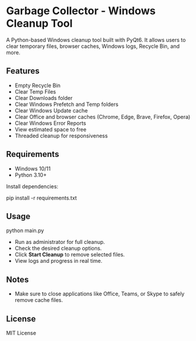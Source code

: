 Garbage Collector - Windows Cleanup Tool
=========================================

A Python-based Windows cleanup tool built with PyQt6. It allows users to clear temporary files, browser caches, Windows logs, Recycle Bin, and more.

Features
--------

- Empty Recycle Bin
- Clear Temp Files
- Clear Downloads folder
- Clear Windows Prefetch and Temp folders
- Clear Windows Update cache
- Clear Office and browser caches (Chrome, Edge, Brave, Firefox, Opera)
- Clear Windows Error Reports
- View estimated space to free
- Threaded cleanup for responsiveness

Requirements
------------

- Windows 10/11
- Python 3.10+

Install dependencies:

pip install -r requirements.txt

Usage
-----

python main.py

- Run as administrator for full cleanup.
- Check the desired cleanup options.
- Click **Start Cleanup** to remove selected files.
- View logs and progress in real time.

Notes
-----

- Make sure to close applications like Office, Teams, or Skype to safely remove cache files.

License
-------

MIT License

